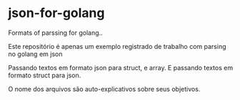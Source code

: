 # json-for-golang
Formats of parssing for golang..

Este repositório é apenas um exemplo registrado de trabalho com parsing no golang em json

Passando textos em formato json para struct, e array. E passando textos em formato struct para json.

O nome dos arquivos são auto-explicativos sobre seus objetivos.

